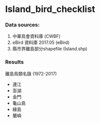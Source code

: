 # Island_bird_checklist

### Data sources: 
1. 中華鳥會資料庫 (CWBF)
2. eBird 資料庫 2017.05 (eBird)
3. 縣市界離島部分shapefile (Island.shp)

### Results
離島鳥類名錄 (1972-2017)
* 連江
* 澎湖
* 金門
* 龜山島
* 綠島
* 蘭嶼

